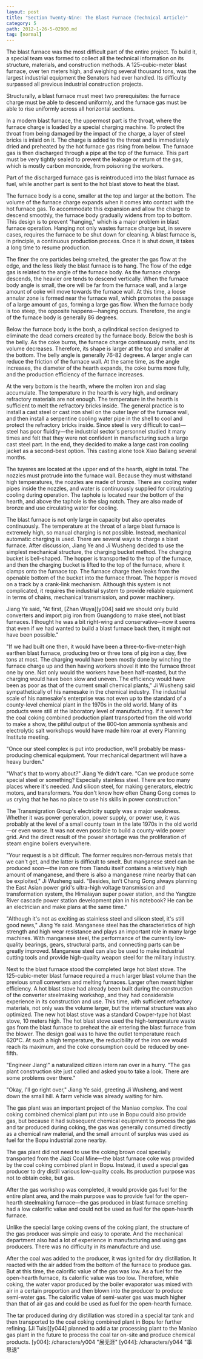 ```yaml
---
layout: post
title: "Section Twenty-Nine: The Blast Furnace (Technical Article)"
category: 5
path: 2012-1-26-5-02900.md
tag: [normal]
---
```


The blast furnace was the most difficult part of the entire project. To build it, a special team was formed to collect all the technical information on its structure, materials, and construction methods. A 125-cubic-meter blast furnace, over ten meters high, and weighing several thousand tons, was the largest industrial equipment the Senators had ever handled. Its difficulty surpassed all previous industrial construction projects.

Structurally, a blast furnace must meet two prerequisites: the furnace charge must be able to descend uniformly, and the furnace gas must be able to rise uniformly across all horizontal sections.

In a modern blast furnace, the uppermost part is the throat, where the furnace charge is loaded by a special charging machine. To protect the throat from being damaged by the impact of the charge, a layer of steel bricks is inlaid on it. The charge is added to the throat and is immediately dried and preheated by the hot furnace gas rising from below. The furnace gas is then discharged through a pipe at the top of the furnace. This part must be very tightly sealed to prevent the leakage or return of the gas, which is mostly carbon monoxide, from poisoning the workers.

Part of the discharged furnace gas is reintroduced into the blast furnace as fuel, while another part is sent to the hot blast stove to heat the blast.

The furnace body is a cone, smaller at the top and larger at the bottom. The volume of the furnace charge expands when it comes into contact with the hot furnace gas. To accommodate this expansion and allow the charge to descend smoothly, the furnace body gradually widens from top to bottom. This design is to prevent "hanging," which is a major problem in blast furnace operation. Hanging not only wastes furnace charge but, in severe cases, requires the furnace to be shut down for cleaning. A blast furnace is, in principle, a continuous production process. Once it is shut down, it takes a long time to resume production.

The finer the ore particles being smelted, the greater the gas flow at the edge, and the less likely the blast furnace is to hang. The flow of the edge gas is related to the angle of the furnace body. As the furnace charge descends, the heavier ore tends to descend vertically. When the furnace body angle is small, the ore will be far from the furnace wall, and a large amount of coke will move towards the furnace wall. At this time, a loose annular zone is formed near the furnace wall, which promotes the passage of a large amount of gas, forming a large gas flow. When the furnace body is too steep, the opposite happens—hanging occurs. Therefore, the angle of the furnace body is generally 86 degrees.

Below the furnace body is the bosh, a cylindrical section designed to eliminate the dead corners created by the furnace body. Below the bosh is the belly. As the coke burns, the furnace charge continuously melts, and its volume decreases. Therefore, its shape is larger at the top and smaller at the bottom. The belly angle is generally 76-82 degrees. A larger angle can reduce the friction of the furnace wall. At the same time, as the angle increases, the diameter of the hearth expands, the coke burns more fully, and the production efficiency of the furnace increases.

At the very bottom is the hearth, where the molten iron and slag accumulate. The temperature in the hearth is very high, and ordinary refractory materials are not enough. The temperature in the hearth is sufficient to melt the refractory bricks inside. The general practice is to install a cast steel or cast iron shell on the outer layer of the furnace wall, and then install a serpentine cooling water pipe in the shell to cool and protect the refractory bricks inside. Since steel is very difficult to cast—steel has poor fluidity—the industrial sector's personnel studied it many times and felt that they were not confident in manufacturing such a large cast steel part. In the end, they decided to make a large cast iron cooling jacket as a second-best option. This casting alone took Xiao Bailang several months.

The tuyeres are located at the upper end of the hearth, eight in total. The nozzles must protrude into the furnace wall. Because they must withstand high temperatures, the nozzles are made of bronze. There are cooling water pipes inside the nozzles, and water is continuously supplied for circulating cooling during operation. The taphole is located near the bottom of the hearth, and above the taphole is the slag notch. They are also made of bronze and use circulating water for cooling.

The blast furnace is not only large in capacity but also operates continuously. The temperature at the throat of a large blast furnace is extremely high, so manual charging is not possible. Instead, mechanical automatic charging is used. There are several ways to charge a blast furnace. After discussion, Jiang Ye and Ji Wusheng decided to use the simplest mechanical structure, the charging bucket method. The charging bucket is bell-shaped. The hopper is transported to the top of the furnace, and then the charging bucket is lifted to the top of the furnace, where it clamps onto the furnace top. The furnace charge then leaks from the openable bottom of the bucket into the furnace throat. The hopper is moved on a track by a crank-link mechanism. Although this system is not complicated, it requires the industrial system to provide reliable equipment in terms of chains, mechanical transmission, and power machinery.

Jiang Ye said, "At first, [Zhan Wuya][y004] said we should only build converters and import pig iron from Guangdong to make steel, not blast furnaces. I thought he was a bit right-wing and conservative—now it seems that even if we had wanted to build a blast furnace back then, it might not have been possible."

"If we had built one then, it would have been a three-to-five-meter-high earthen blast furnace, producing two or three tons of pig iron a day, five tons at most. The charging would have been mostly done by winching the furnace charge up and then having workers shovel it into the furnace throat one by one. Not only would the workers have been half-roasted, but the charging would have been slow and uneven. The efficiency would have been as poor as that of the current small chemical plants," Ji Wusheng said sympathetically of his namesake in the chemical industry. The industrial scale of his namesake's enterprise was not even up to the standard of a county-level chemical plant in the 1970s in the old world. Many of its products were still at the laboratory level of manufacturing. If it weren't for the coal coking combined production plant transported from the old world to make a show, the pitiful output of the 800-ton ammonia synthesis and electrolytic salt workshops would have made him roar at every Planning Institute meeting.

"Once our steel complex is put into production, we'll probably be mass-producing chemical equipment. Your mechanical department will have a heavy burden."

"What's that to worry about?" Jiang Ye didn't care. "Can we produce some special steel or something? Especially stainless steel. There are too many places where it's needed. And silicon steel, for making generators, electric motors, and transformers. You don't know how often Chang Gong comes to us crying that he has no place to use his skills in power construction."

The Transmigration Group's electricity supply was a major weakness. Whether it was power generation, power supply, or power use, it was probably at the level of a small county town in the late 1970s in the old world—or even worse. It was not even possible to build a county-wide power grid. And the direct result of the power shortage was the proliferation of steam engine boilers everywhere.

"Your request is a bit difficult. The former requires non-ferrous metals that we can't get, and the latter is difficult to smelt. But manganese steel can be produced soon—the iron ore from Tiandu itself contains a relatively high amount of manganese, and there is also a manganese mine nearby that can be exploited," Ji Wusheng said. "Besides, isn't Chang Gong always planning the East Asian power grid's ultra-high voltage transmission and transformation system, the Himalayan super power station, and the Yangtze River cascade power station development plan in his notebook? He can be an electrician and make plans at the same time."

"Although it's not as exciting as stainless steel and silicon steel, it's still good news," Jiang Ye said. Manganese steel has the characteristics of high strength and high wear resistance and plays an important role in many large machines. With manganese steel, the performance of the currently low-quality bearings, gears, structural parts, and connecting parts can be greatly improved. Manganese steel can also be used to make industrial cutting tools and provide high-quality weapon steel for the military industry.

Next to the blast furnace stood the completed large hot blast stove. The 125-cubic-meter blast furnace required a much larger blast volume than the previous small converters and melting furnaces. Larger often meant higher efficiency. A hot blast stove had already been built during the construction of the converter steelmaking workshop, and they had considerable experience in its construction and use. This time, with sufficient refractory materials, not only was the volume larger, but the internal structure was also optimized. The new hot blast stove was a standard Cowper-type hot blast stove, 10 meters high. The hot blast stove used the high-temperature waste gas from the blast furnace to preheat the air entering the blast furnace from the blower. The design goal was to have the outlet temperature reach 620°C. At such a high temperature, the reducibility of the iron ore would reach its maximum, and the coke consumption could be reduced by one-fifth.

"Engineer Jiang!" a naturalized citizen intern ran over in a hurry. "The gas plant construction site just called and asked you to take a look. There are some problems over there."

"Okay, I'll go right over," Jiang Ye said, greeting Ji Wusheng, and went down the small hill. A farm vehicle was already waiting for him.

The gas plant was an important project of the Maniao complex. The coal coking combined chemical plant put into use in Bopu could also provide gas, but because it had subsequent chemical equipment to process the gas and tar produced during coking, the gas was generally consumed directly as a chemical raw material, and the small amount of surplus was used as fuel for the Bopu industrial zone nearby.

The gas plant did not need to use the coking brown coal specially transported from the Jiazi Coal Mine—the blast furnace coke was provided by the coal coking combined plant in Bopu. Instead, it used a special gas producer to dry distill various low-quality coals. Its production purpose was not to obtain coke, but gas.

After the gas workshop was completed, it would provide gas fuel for the entire plant area, and the main purpose was to provide fuel for the open-hearth steelmaking furnace—the gas produced in blast furnace smelting had a low calorific value and could not be used as fuel for the open-hearth furnace.

Unlike the special large coking ovens of the coking plant, the structure of the gas producer was simple and easy to operate. And the mechanical department also had a lot of experience in manufacturing and using gas producers. There was no difficulty in its manufacture and use.

After the coal was added to the producer, it was ignited for dry distillation. It reacted with the air added from the bottom of the furnace to produce gas. But at this time, the calorific value of the gas was low. As a fuel for the open-hearth furnace, its calorific value was too low. Therefore, while coking, the water vapor produced by the boiler evaporator was mixed with air in a certain proportion and then blown into the producer to produce semi-water gas. The calorific value of semi-water gas was much higher than that of air gas and could be used as fuel for the open-hearth furnace.

The tar produced during dry distillation was stored in a special tar tank and then transported to the coal coking combined plant in Bopu for further refining. [Ji Tuisi][y044] planned to add a tar processing plant to the Maniao gas plant in the future to process the coal tar on-site and produce chemical products.
[y004]: /characters/y004 "展无涯"
[y044]: /characters/y044 "季思退"